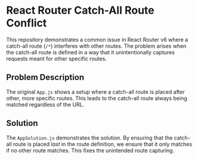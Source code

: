 # React Router Catch-All Route Conflict

This repository demonstrates a common issue in React Router v6 where a catch-all route (`/*`) interferes with other routes. The problem arises when the catch-all route is defined in a way that it unintentionally captures requests meant for other specific routes.

## Problem Description

The original `App.js` shows a setup where a catch-all route is placed after other, more specific routes.  This leads to the catch-all route always being matched regardless of the URL.

## Solution

The `AppSolution.js` demonstrates the solution. By ensuring that the catch-all route is placed *last* in the route definition, we ensure that it only matches if no other route matches.  This fixes the unintended route capturing.